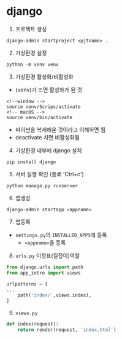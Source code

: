 # django

1. 프로젝트 생성
```
django-admin startproject <pjtname> .
```

2. 가상환경 설정
```
python -m venv venv
```

3. 가상환경 활성화/비활성화
- (venv)가 뜨면 활성화가 된 것
```
<!--window -->
source venv/Scrips/activate
<!-- macOS -->
source venv/bin/activate
```
- 파이썬을 복제해온 것이라고 이해하면 됨
- deactivate 치면 비활성화됨



4. 가상환경 내부에 django 설치
```
pip install django
```


5. 서버 실행 확인 (종료 'Ctrl+c')
```
python manage.py runserver
```

6. 앱생성
```
django-admin startapp <appname>
```

7. 앱등록
- `settings.py`의 `INSTALLED_APPS`에 등록
    - `<appname>`을 등록


8. `urls.py` 이정표(길잡이)역할
```python
from django.urls import path
from app_intro import views

urlpatterns = [
...
    path('index/',views.index),
]
```


9. `views.py`
```python
def index(request):
    return render(request, 'index.html')
```

